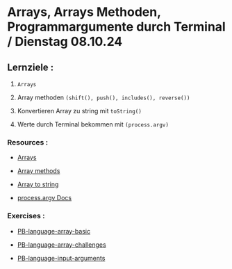 # Arrays, Arrays Methoden, Programmargumente durch Terminal / Dienstag 08.10.24

## Lernziele :

1. `Arrays`

2. Array methoden `(shift(), push(), includes(), reverse())`

3. Konvertieren Array zu string mit `toString()`

4. Werte durch Terminal bekommen mit `(process.argv)`

### Resources :

- [Arrays](https://developer.mozilla.org/en-US/docs/Web/JavaScript/Reference/Global_Objects/Array)

- [Array methods](https://www.programiz.com/javascript/library/array/concat)

- [Array to string](https://developer.mozilla.org/en-US/docs/Web/JavaScript/Reference/Global_Objects/Array/toString)

- [process.argv Docs](https://nodejs.org/docs/latest/api/process.html#processargv)

### Exercises :

- [PB-language-array-basic]()

- [PB-language-array-challenges]()

- [PB-language-input-arguments]()
